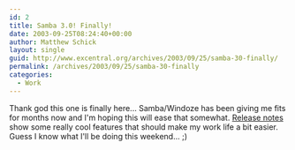 ```yaml
---
id: 2
title: Samba 3.0! Finally!
date: 2003-09-25T08:24:40+00:00
author: Matthew Schick
layout: single
guid: http://www.excentral.org/archives/2003/09/25/samba-30-finally/
permalink: /archives/2003/09/25/samba-30-finally
categories:
  - Work
---
```

Thank god this one is finally here...  Samba/Windoze has been giving me fits for
months now and I'm hoping this will ease that somewhat.  [Release
notes](http://samba.org/samba/whatsnew/samba-3.0.0.html) show
some really cool features that should make my work life a bit easier.  Guess I
know what I'll be doing this weekend...  ;)

